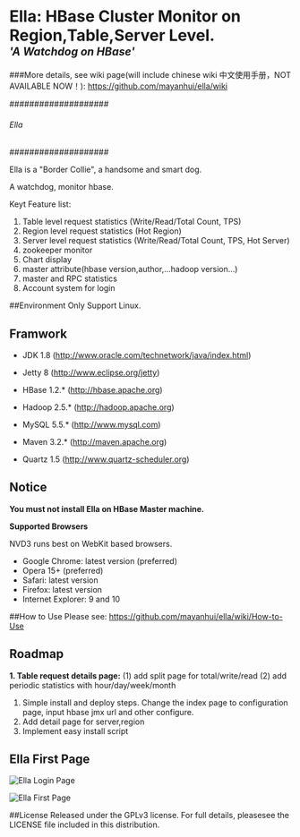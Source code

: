 <h1>Ella: HBase Cluster Monitor on Region,Table,Server Level.<br />
<em><sup><sup>'A Watchdog on HBase'</sup></sup></em></h1>

###More details, see wiki page(will include chinese wiki 中文使用手册，NOT AVAILABLE NOW！): 
https://github.com/mayanhui/ella/wiki

####################
###### Ella ########
####################


Ella is a "Border Collie", a handsome and smart dog.

A watchdog, monitor hbase.

Keyt Feature list:

1. Table level request statistics (Write/Read/Total Count, TPS)
2. Region level request statistics (Hot Region)
3. Server level request statistics (Write/Read/Total Count, TPS, Hot Server)
4. zookeeper monitor
5. Chart display
6. master attribute(hbase version,author,...hadoop version...)
7. master and RPC statistics
8. Account system for login


##Environment
Only Support Linux.

## Framwork
* JDK 1.8 (http://www.oracle.com/technetwork/java/index.html)
* Jetty 8 (http://www.eclipse.org/jetty)
* HBase 1.2.* (http://hbase.apache.org)
* Hadoop 2.5.* (http://hadoop.apache.org)
* MySQL 5.5.* (http://www.mysql.com)

* Maven 3.2.* (http://maven.apache.org)
* Quartz 1.5 (http://www.quartz-scheduler.org)

## Notice
<b>You must not install Ella on HBase Master machine.</b>

<b>Supported Browsers</b>

NVD3 runs best on WebKit based browsers.

* Google Chrome: latest version (preferred)
* Opera 15+ (preferred)
* Safari: latest version
* Firefox: latest version
* Internet Explorer: 9 and 10

##How to Use
Please see:
https://github.com/mayanhui/ella/wiki/How-to-Use


## Roadmap

<b>1. Table request details page:</b>
(1) add split page for total/write/read
(2) add periodic statistics with hour/day/week/month

1. Simple install and deploy steps. Change the index page to configuration page, input hbase jmx url and other configure.
2. Add detail page for server,region
3. Implement easy install script

## Ella First Page

![Ella Login Page](http://static.oschina.net/uploads/space/2013/0814/181852_duF0_818358.jpg)


![Ella First Page](http://static.oschina.net/uploads/space/2013/0720/142647_s5dz_818358.jpg)


##License
Released under the GPLv3 license. For full details, pleasesee the LICENSE file included in this distribution.


